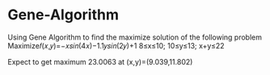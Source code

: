 # Gene-Algorithm
Using Gene Algorithm to find the maximize solution of the following problem 
Maximize𝑓(𝑥,𝑦)=−𝑥𝑠𝑖𝑛(4𝑥)−1.1𝑦𝑠𝑖𝑛(2𝑦)+1 8≤x≤10; 10≤y≤13; x+y≤22  

Expect to get maximum 23.0063 at (x,y)=(9.039,11.802)
